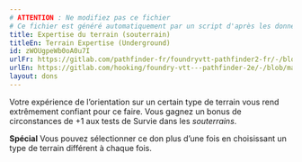 ```yaml
---
# ATTENTION : Ne modifiez pas ce fichier
# Ce fichier est généré automatiquement par un script d'après les données du module Foundry VTT officiel et de sa traduction
title: Expertise du terrain (souterrain)
titleEn: Terrain Expertise (Underground)
id: zWOUgpeWb0oA0u7I
urlFr: https://gitlab.com/pathfinder-fr/foundryvtt-pathfinder2-fr/-/blob/master/data/feats/zWOUgpeWb0oA0u7I.htm
urlEn: https://gitlab.com/hooking/foundry-vtt---pathfinder-2e/-/blob/master/packs/data/feats.db/terrain-expertise-underground.json
layout: dons
---
```

Votre expérience de l’orientation sur un certain type de terrain vous rend extrêmement confiant pour ce faire. Vous gagnez un bonus de circonstances de +1 aux tests de Survie dans les *souterrains*.

**Spécial** Vous pouvez sélectionner ce don plus d’une fois en choisissant un type de terrain différent à chaque fois.
